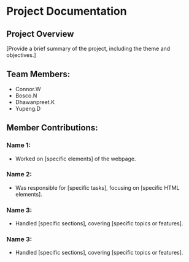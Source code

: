 # Project Documentation

## Project Overview

[Provide a brief summary of the project, including the theme and objectives.]

## Team Members:

-   Connor.W
-   Bosco.N
-   Dhawanpreet.K
-   Yupeng.D

## Member Contributions:

### Name 1:

-   Worked on [specific elements] of the webpage.

### Name 2:

-   Was responsible for [specific tasks], focusing on [specific HTML elements].

### Name 3:

-   Handled [specific sections], covering [specific topics or features].

### Name 3:

-   Handled [specific sections], covering [specific topics or features].